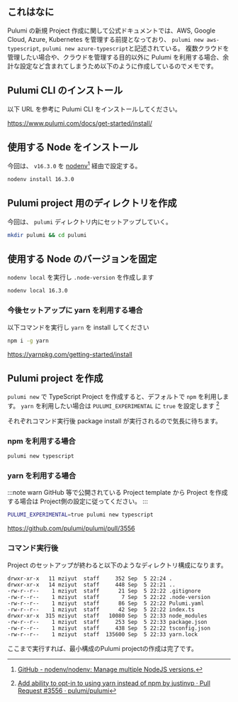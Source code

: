 <!--
title:   最小構成の Pulumi project (TypeScript) を作成する
tags:    Node.js,Pulumi,TypeScript
id:      069c21328bbeb25d5aab
private: false
-->
## これはなに
Pulumi の新規 Project 作成に関して公式ドキュメントでは、AWS, Google Cloud, Azure, Kubernetes を管理する前提となっており、 `pulumi new aws-typescript`, `pulumi new azure-typescript`と記述されている。
複数クラウドを管理したい場合や、クラウドを管理する目的以外に Pulumi を利用する場合、余計な設定など含まれてしまうため以下のように作成しているのでメモです。

## Pulumi CLI のインストール

以下 URL を参考に Pulumi CLI をインストールしてください。

https://www.pulumi.com/docs/get-started/install/

## 使用する Node をインストール

今回は、 `v16.3.0` を [nodenv](https://github.com/nodenv/nodenv)[^1] 経由で設定する。

```bash
nodenv install 16.3.0
```

## Pulumi project 用のディレクトリを作成

今回は、 `pulumi` ディレクトリ内にセットアップしていく。

```bash
mkdir pulumi && cd pulumi
```

## 使用する Node のバージョンを固定

`nodenv local` を実行し `.node-version` を作成します

```bash
nodenv local 16.3.0
```

### 今後セットアップに yarn を利用する場合

以下コマンドを実行し `yarn` を install してください

```bash
npm i -g yarn
```

https://yarnpkg.com/getting-started/install

## Pulumi project を作成

`pulumi new` で TypeScript Project を作成すると、デフォルトで `npm` を利用します。
`yarn` を利用したい場合は `PULUMI_EXPERIMENTAL` に `true` を設定します [^2]

それぞれコマンド実行後 package install が実行されるので気長に待ちます。

### npm を利用する場合

```bash
pulumi new typescript
```

### yarn を利用する場合

:::note warn
GitHub 等で公開されている Project template から Project を作成する場合は Project側の設定に従ってください。
:::


```bash
PULUMI_EXPERIMENTAL=true pulumi new typescript
```

https://github.com/pulumi/pulumi/pull/3556

### コマンド実行後

Project のセットアップが終わると以下のようなディレクトリ構成になります。

```
drwxr-xr-x   11 mziyut  staff     352 Sep  5 22:24 .
drwxr-xr-x   14 mziyut  staff     448 Sep  5 22:21 ..
-rw-r--r--    1 mziyut  staff      21 Sep  5 22:22 .gitignore
-rw-r--r--    1 mziyut  staff       7 Sep  5 22:22 .node-version
-rw-r--r--    1 mziyut  staff      86 Sep  5 22:22 Pulumi.yaml
-rw-r--r--    1 mziyut  staff      42 Sep  5 22:22 index.ts
drwxr-xr-x  315 mziyut  staff   10080 Sep  5 22:33 node_modules
-rw-r--r--    1 mziyut  staff     253 Sep  5 22:33 package.json
-rw-r--r--    1 mziyut  staff     438 Sep  5 22:22 tsconfig.json
-rw-r--r--    1 mziyut  staff  135600 Sep  5 22:33 yarn.lock
```


ここまで実行すれば、最小構成のPulumi projectの作成は完了です。


[^1]: [GitHub - nodenv/nodenv: Manage multiple NodeJS versions.](https://github.com/nodenv/nodenv)
[^2]: [Add ability to opt-in to using yarn instead of npm by justinvp · Pull Request #3556 · pulumi/pulumi](https://github.com/pulumi/pulumi/pull/3556)